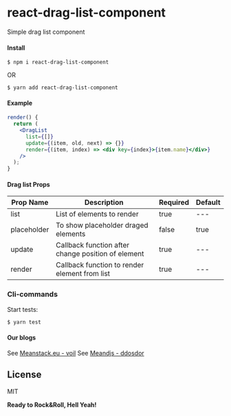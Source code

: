 # react-drag-list-component

Simple drag list component

#### Install

```
$ npm i react-drag-list-component
```

OR

```
$ yarn add react-drag-list-component
```

#### Example

```jsx
render() {
  return (
    <DragList 
      list={[]}
      update={(item, old, next) => {}}
      render={(item, index) => <div key={index}>{item.name}</div>}
    />
  );
}
```

#### Drag list Props

| Prop Name | Description | Required | Default |
|-----------|-------------|-------------|-------------|
| list | List of elements to render | true | ---
| placeholder | To show placeholder draged elements | false | true
| update | Callback function after change position of element | true | ---
| render | Callback function to render element from list | true | ---

### Cli-commands

Start tests:
```sh
$ yarn test
```

#### Our blogs

See [Meanstack.eu - voil](http://meanstack.eu/)
See [Meandjs - ddosdor](http://meandjs.com/)

License
----

MIT


**Ready to Rock&Roll, Hell Yeah!**